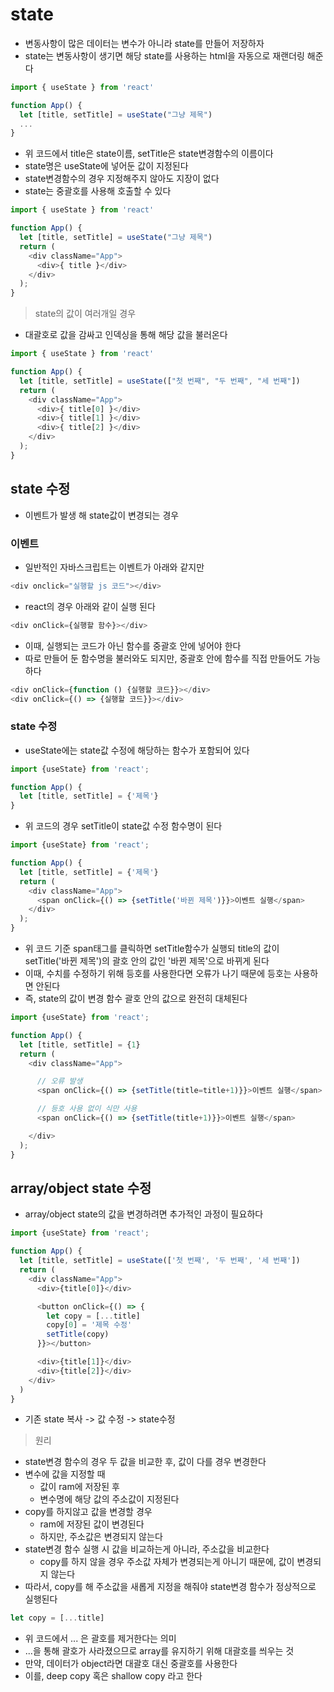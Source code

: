 # state
- 변동사항이 많은 데이터는 변수가 아니라 state를 만들어 저장하자
- state는 변동사항이 생기면 해당 state를 사용하는 html을 자동으로 재랜더링 해준다
```js
import { useState } from 'react'

function App() {
  let [title, setTitle] = useState("그냥 제목")
  ...
}
```
- 위 코드에서 title은 state이름, setTitle은 state변경함수의 이름이다
- state명은 useState에 넣어둔 값이 지정된다
- state변경함수의 경우 지정해주지 않아도 지장이 없다
- state는 중괄호를 사용해 호출할 수 있다
```js
import { useState } from 'react'

function App() {
  let [title, setTitle] = useState("그냥 제목")
  return (
    <div className="App">
      <div>{ title }</div>
    </div>
  );
}
```
> state의 값이 여러개일 경우
- 대괄호로 값을 감싸고 인덱싱을 통해 해당 값을 불러온다
```js
import { useState } from 'react'

function App() {
  let [title, setTitle] = useState(["첫 번째", "두 번째", "세 번째"])
  return (
    <div className="App">
      <div>{ title[0] }</div>
      <div>{ title[1] }</div>
      <div>{ title[2] }</div>
    </div>
  );
}
```
## state 수정
- 이벤트가 발생 해 state값이 변경되는 경우
### 이벤트
- 일반적인 자바스크립트는 이벤트가 아래와 같지만
```js
<div onclick="실행할 js 코드"></div>
```
- react의 경우 아래와 같이 실행 된다
```js
<div onClick={실행할 함수}></div>
```
- 이때, 실행되는 코드가 아닌 함수를 중괄호 안에 넣어야 한다
- 따로 만들어 둔 함수명을 불러와도 되지만, 중괄호 안에 함수를 직접 만들어도 가능하다
```js
<div onClick={function () {실행할 코드}}></div>
<div onClick={() => {실행할 코드}}></div>
```
### state 수정
- useState에는 state값 수정에 해당하는 함수가 포함되어 있다
```js
import {useState} from 'react';

function App() {
  let [title, setTitle] = {'제목'}
}
```
- 위 코드의 경우 setTitle이 state값 수정 함수명이 된다
```js
import {useState} from 'react';

function App() {
  let [title, setTitle] = {'제목'}
  return (
    <div className="App">
      <span onClick={() => {setTitle('바뀐 제목')}}>이벤트 실행</span>
    </div>
  );
}
```
- 위 코드 기준 span태그를 클릭하면 setTitle함수가 실행되 title의 값이 setTitle('바뀐 제목')의 괄호 안의 값인 '바뀐 제목'으로 바뀌게 된다
- 이때, 수치를 수정하기 위해 등호를 사용한다면 오류가 나기 때문에 등호는 사용하면 안된다
- 즉, state의 값이 변경 함수 괄호 안의 값으로 완전히 대체된다
```js
import {useState} from 'react';

function App() {
  let [title, setTitle] = {1}
  return (
    <div className="App">

      // 오류 발생
      <span onClick={() => {setTitle(title=title+1)}}>이벤트 실행</span>

      // 등호 사용 없이 식만 사용
      <span onClick={() => {setTitle(title+1)}}>이벤트 실행</span>

    </div>
  );
}
```
## array/object state 수정
- array/object state의 값을 변경하려면 추가적인 과정이 필요하다
```js
import {useState} from 'react';

function App() {
  let [title, setTitle] = useState(['첫 번째', '두 번째', '세 번째'])
  return (
    <div className="App">
      <div>{title[0]}</div>

      <button onClick={() => {
        let copy = [...title]
        copy[0] = '제목 수정'
        setTitle(copy)
      }}></button>

      <div>{title[1]}</div>
      <div>{title[2]}</div>
    </div>
  )
}
```
- 기존 state 복사 -> 값 수정 -> state수정
> 원리
- state변경 함수의 경우 두 값을 비교한 후, 값이 다를 경우 변경한다
- 변수에 값을 지정할 때
  - 값이 ram에 저장된 후
  - 변수명에 해당 값의 주소값이 지정된다
- copy를 하지않고 값을 변경할 경우
  - ram에 저장된 값이 변경된다
  - 하지만, 주소값은 변경되지 않는다
- state변경 함수 실행 시 값을 비교하는게 아니라, 주소값을 비교한다
  - copy를 하지 않을 경우 주소값 자체가 변경되는게 아니기 때문에, 값이 변경되지 않는다
- 따라서, copy를 해 주소값을 새롭게 지정을 해줘야 state변경 함수가 정상적으로 실행된다
```js
let copy = [...title]
```
- 위 코드에서 ... 은 괄호를 제거한다는 의미
- ...을 통해 괄호가 사라졌으므로 array를 유지하기 위해 대괄호를 씌우는 것
- 만약, 데이터가 object라면 대괄호 대신 중괄호를 사용한다
- 이를, deep copy 혹은 shallow copy 라고 한다
